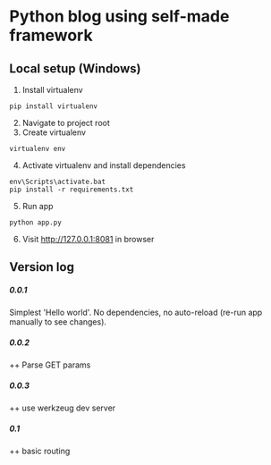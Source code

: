 # Python blog using self-made framework

## Local setup (Windows)
1. Install virtualenv
```
pip install virtualenv
```
2. Navigate to project root
3. Create virtualenv
```
virtualenv env
```
4. Activate virtualenv and install dependencies
```
env\Scripts\activate.bat
pip install -r requirements.txt
```
5. Run app
```
python app.py
```
6. Visit http://127.0.0.1:8081 in browser

## Version log
##### 0.0.1
Simplest 'Hello world'.
No dependencies, no auto-reload (re-run app manually to see changes).

##### 0.0.2
++ Parse GET params

##### 0.0.3
++ use werkzeug dev server

##### 0.1
++ basic routing